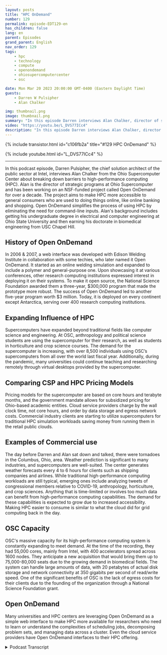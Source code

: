 ```yaml
---
layout: posts
title: "HPC OnDemand"
number: 129
permalink: episode-EDT129-en
has_children: false
lang: en
parent: Episodes
grand_parent: English
nav_order: 129
tags:
    - hpc
    - technology
    - compute
    - openondemand
    - ohiosupercomputercenter
    - osc

date: Mon Mar 20 2023 20:00:00 GMT-0400 (Eastern Daylight Time)
guests:
    - Darren W Pulsipher
    - Alan Chalker

img: thumbnail.png
image: thumbnail.png
summary: "In this episode Darren interviews Alan Chalker, director of strategic program at Ohio Super Computer Center about Open OnDemand for HPC clusters worldwide."
video: "https://youtu.be/L_DVS77ICc4"
description: "In this episode Darren interviews Alan Chalker, director of strategic program at Ohio Super Computer Center about Open OnDemand for HPC clusters worldwide."
---
```


<div>
{% include transistor.html id="c106fb2a" title="#129 HPC OnDemand" %}

{% include youtube.html id="L_DVS77ICc4" %}
</div>

---

In this podcast episode, Darren Pulsipher, the chief solution architect of the public sector at Intel, interviews Alan Chalker from the Ohio Supercomputer Center about breaking down barriers to high-performance computing (HPC). Alan is the director of strategic programs at Ohio Supercomputer and has been working on an NSF-funded project called Open OnDemand for over a decade. The project aims to make HPC more accessible to general consumers who are used to doing things online, like online banking and shopping. Open OnDemand simplifies the process of using HPC by eliminating the need for command-line inputs. Alan's background includes getting his undergraduate degree in electrical and computer engineering at Ohio State University and then earning his doctorate in biomedical engineering from USC Chapel Hill.

## History of Open OnDemand

In 2006 & 2007, a web interface was developed with Edison Welding Institute in collaboration with some techies, who later named it Open OnDemand. It started as an online welding simulation and expanded to include a polymer and general-purpose one. Upon showcasing it at various conferences, other research computing institutions expressed interest in deploying it on their systems. To make it open source, the National Science Foundation awarded them a three-year, $300,000 program that made the prototype more robust. The success of Open OnDemand led to another five-year program worth $3 million. Today, it is deployed on every continent except Antarctica, serving over 400 research computing institutions.

## Expanding Influence of HPC

Supercomputers have expanded beyond traditional fields like computer science and engineering. At OSC, anthropology and political science students are using the supercomputer for their research, as well as students in horticulture and crop science courses. The demand for the supercomputer is increasing, with over 8,500 individuals using OSC’s supercomputers from all over the world last fiscal year. Additionally, during the pandemic, many universities could continue teaching and researching remotely through virtual desktops provided by the supercomputer.

## Comparing CSP and HPC Pricing Models

Pricing models for the supercomputer are based on core hours and terabyte months, and the government mandate allows for subsidized pricing for Ohio-based academic entities. Cloud service providers charge by the wall clock time, not core hours, and order by data storage and egress network costs. Commercial industry clients are starting to utilize supercomputers for traditional HPC simulation workloads saving money from running them in the retail public clouds.

## Examples of Commercial use

The day before Darren and Alan sat down and talked, there were tornadoes in the Columbus, Ohio, area. Weather prediction is significant to many industries, and supercomputers are well-suited. The center generates weather forecasts every 4 to 6 hours for clients such as shipping companies and airlines. While traditional high-performance computing workloads are still typical, emerging ones include analyzing tweets of congressional members relative to COVID-19, anthropology, horticulture, and crop sciences. Anything that is time-limited or involves too much data can benefit from high-performance computing capabilities. The demand for these capabilities is expected to grow due to increased accessibility. Making HPC easier to consume is similar to what the cloud did for grid computing back in the day.

## OSC Capacity

OSC's massive capacity for its high-performance computing system is constantly expanding to meet demand. At the time of the recording, they had 55,000 cores, mainly from Intel, with 400 accelerators spread across 1600 nodes. They anticipate a new acquisition that would bring them up to 75,000-80,000 seats due to the growing demand in biomedical fields. The system can handle large amounts of data, with 20 petabytes of actual disk storage and network connectivity at 350 gigabits per second of read/write speed. One of the significant benefits of OSC is the lack of egress costs for their clients due to the founding of the organization through a National Science Foundation grant.

## Open OnDemand

Many universities and HPC centers are leveraging Open OnDemand as a simple web interface to make HPC more available for researchers who need to learn or understand the complexities of scheduling jobs, decomposing problem sets, and managing data across a cluster. Even the cloud service providers have Open OnDemand interfaces to their HPC offering. 



<details>
<summary> Podcast Transcript </summary>

<p></p>

</details>
